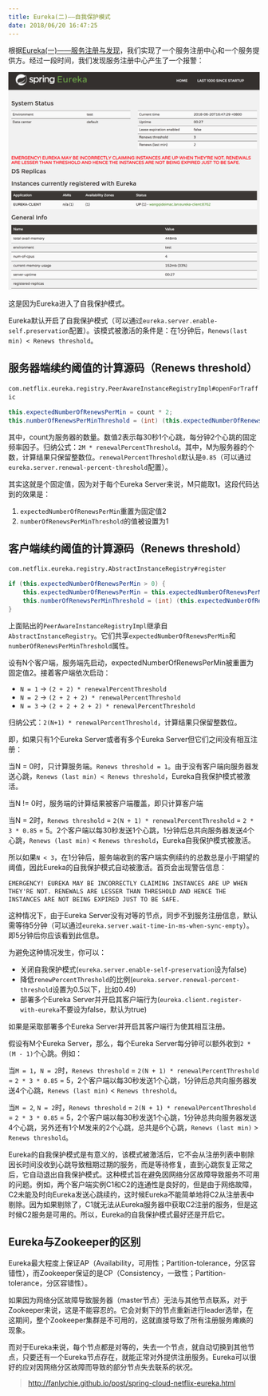 ```yaml
---
title: Eureka(二)——自我保护模式
date: 2018/06/20 16:47:25
---
```


根据[Eureka(一)——服务注册与发现][1]，我们实现了一个服务注册中心和一个服务提供方。经过一段时间，我们发现服务注册中心产生了一个报警：
<!-- more -->
![EurekaEmergency](media/EurekaEmergency.png)

这是因为Eureka进入了自我保护模式。

Eureka默认开启了自我保护模式（可以通过`eureka.server.enable-self.preservation`配置）。该模式被激活的条件是：在1分钟后，`Renews(last min) < Renews threshold`。

## 服务器端续约阈值的计算源码（Renews threshold）

`com.netflix.eureka.registry.PeerAwareInstanceRegistryImpl#openForTraffic`

```java
this.expectedNumberOfRenewsPerMin = count * 2;
this.numberOfRenewsPerMinThreshold = (int) (this.expectedNumberOfRenewsPerMin * serverConfig.getRenewalPercentThreshold());
```

其中，count为服务器的数量。数值2表示每30秒1个心跳，每分钟2个心跳的固定频率因子。归纳公式：`2M * renewalPercentThreshold`。其中，M为服务器的个数，计算结果只保留整数位。`renewalPercentThreshold`默认是`0.85`（可以通过`eureka.server.renewal-percent-threshold`配置）。

其实这就是个固定值，因为对于每个Eureka Server来说，M只能取1。这段代码达到的效果是：

1. `expectedNumberOfRenewsPerMin`重置为固定值2
2. `numberOfRenewsPerMinThreshold`的值被设置为1

## 客户端续约阈值的计算源码（Renews threshold）

`com.netflix.eureka.registry.AbstractInstanceRegistry#register`

```java
if (this.expectedNumberOfRenewsPerMin > 0) {
    this.expectedNumberOfRenewsPerMin = this.expectedNumberOfRenewsPerMin + 2;
    this.numberOfRenewsPerMinThreshold = (int) (this.expectedNumberOfRenewsPerMin * serverConfig.getRenewalPercentThreshold());
}
```

上面贴出的`PeerAwareInstanceRegistryImpl`继承自`AbstractInstanceRegistry`。它们共享`expectedNumberOfRenewsPerMin`和`numberOfRenewsPerMinThreshold`属性。

设有N个客户端，服务端先启动，expectedNumberOfRenewsPerMin被重置为固定值2。接着客户端依次启动：

- `N = 1` -> `(2 + 2) * renewalPercentThreshold`
- `N = 2` -> `(2 + 2 + 2) * renewalPercentThreshold`
- `N = 3` -> `(2 + 2 + 2 + 2) * renewalPercentThreshold`

归纳公式：`2(N+1) * renewalPercentThreshold`，计算结果只保留整数位。

即，如果只有1个Eureka Server或者有多个Eureka Server但它们之间没有相互注册：

当N = 0时，只计算服务端。`Renews threshold = 1`。由于没有客户端向服务器发送心跳，`Renews (last min) < Renews threshold`，Eureka自我保护模式被激活。

当N != 0时，服务端的计算结果被客户端覆盖，即只计算客户端

当N = 2时，`Renews threshold` = `2(N + 1) * renewalPercentThreshold` = `2 * 3 * 0.85` = 5。2个客户端以每30秒发送1个心跳，1分钟后总共向服务器发送4个心跳，`Renews (last min)` < `Renews threshold`，Eureka自我保护模式被激活。

所以如果`N < 3`，在1分钟后，服务端收到的客户端实例续约的总数总是小于期望的阈值，因此Eureka的自我保护模式自动被激活。首页会出现警告信息：

```
EMERGENCY! EUREKA MAY BE INCORRECTLY CLAIMING INSTANCES ARE UP WHEN THEY'RE NOT. RENEWALS ARE LESSER THAN THRESHOLD AND HENCE THE INSTANCES ARE NOT BEING EXPIRED JUST TO BE SAFE.
```

这种情况下，由于Eureka Server没有对等的节点，同步不到服务注册信息，默认需等待5分钟（可以通过`eureka.server.wait-time-in-ms-when-sync-empty`）。即5分钟后你应该看到此信息。

为避免这种情况发生，你可以：

- 关闭自我保护模式(`eureka.server.enable-self-preservation`设为false)
- 降低`renewPercentThreshold`的比例(`eureka.server.renewal-percent-threshold`设置为0.5以下，比如0.49)
- 部署多个Eureka Server并开启其客户端行为(`eureka.client.register-with-eureka`不要设为false，默认为true)

如果是采取部署多个Eureka Server并开启其客户端行为使其相互注册。

假设有M个Eureka Server，那么，每个Eureka Server每分钟可以额外收到`2 * (M - 1)`个心跳。例如：

当`M = 1`，`N = 2`时，`Renews threshold` = `2(N + 1) * renewalPercentThreshold` = `2 * 3 * 0.85` = 5，2个客户端以每30秒发送1个心跳，1分钟后总共向服务器发送4个心跳，`Renews (last min)` < `Renews threshold`。

当`M = 2`, `N = 2`时，`Renews threshold` = `2(N + 1) * renewalPercentThreshold` = `2 * 3 * 0.85` = 5，2个客户端以每30秒发送1个心跳，1分钟总共向服务器发送4个心跳，另外还有1个M发来的2个心跳，总共是6个心跳，`Renews (last min)` > `Renews threshold`。

Eureka的自我保护模式是有意义的，该模式被激活后，它不会从注册列表中剔除因长时间没收到心跳导致租期过期的服务，而是等待修复，直到心跳恢复正常之后，它自动退出自我保护模式。这种模式旨在避免因网络分区故障导致服务不可用的问题。例如，两个客户端实例C1和C2的连通性是良好的，但是由于网络故障，C2未能及时向Eureka发送心跳续约，这时候Eureka不能简单地将C2从注册表中剔除。因为如果剔除了，C1就无法从Eureka服务器中获取C2注册的服务，但是这时候C2服务是可用的。所以，Eureka的自我保护模式最好还是开启它。

## Eureka与Zookeeper的区别

Eureka最大程度上保证AP（Availability，可用性；Partition-tolerance，分区容错性），而Zookeeper保证的是CP（Consistency，一致性；Partition-tolerance，分区容错性）。

如果因为网络分区故障导致服务器（master节点）无法与其他节点联系，对于Zookeeper来说，这是不能容忍的。它会对剩下的节点重新进行leader选举，在这期间，整个Zookeeper集群是不可用的，这就直接导致了所有注册服务瘫痪的现象。

而对于Eureka来说，每个节点都是对等的，失去一个节点，就自动切换到其他节点，只要还有一个Eureka节点存在，就能正常对外提供注册服务。Eureka可以很好的应对因网络分区故障而导致的部分节点失去联系的状况。






[1]: /articles/Spring-Cloud/Eureka(一)——服务注册与发现.html


> http://fanlychie.github.io/post/spring-cloud-netflix-eureka.html

